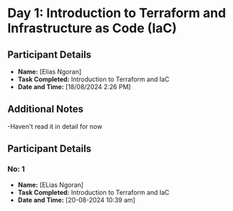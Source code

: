 # Day 1: Introduction to Terraform and Infrastructure as Code (IaC)

## Participant Details
- **Name:** [Elias Ngoran]
- **Task Completed:** Introduction to Terraform and IaC
- **Date and Time:** [18/08/2024 2:26 PM]

## Additional Notes
-Haven't read it in detail for now

## Participant Details
### No: 1
- **Name:** [ELias Ngoran]
- **Task Completed:** Introduction to Terraform and IaC
- **Date and Time:** [20-08-2024 10:39 am]



